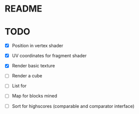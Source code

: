# README

# TODO
- [x] Position in vertex shader
- [x] UV coordinates for fragment shader
- [x] Render basic texture
- [ ] Render a cube

- [ ] List for
- [ ] Map for blocks mined
- [ ] Sort for highscores (comparable and comparator interface)

